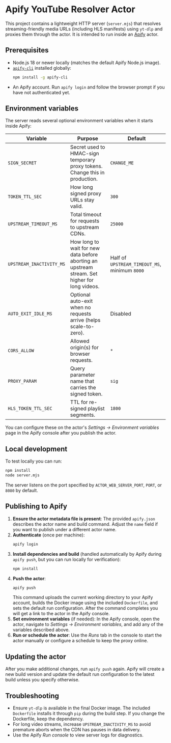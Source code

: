 # Apify YouTube Resolver Actor

This project contains a lightweight HTTP server (`server.mjs`) that resolves streaming-friendly
media URLs (including HLS manifests) using `yt-dlp` and proxies them through the actor. It is
intended to run inside an [Apify](https://apify.com) actor.

## Prerequisites

- Node.js 18 or newer locally (matches the default Apify Node.js image).
- [`apify-cli`](https://docs.apify.com/platform/actors/running#apify-cli) installed globally:
  ```bash
  npm install -g apify-cli
  ```
- An Apify account. Run `apify login` and follow the browser prompt if you have not authenticated
yet.

## Environment variables

The server reads several optional environment variables when it starts inside Apify:

| Variable | Purpose | Default |
| --- | --- | --- |
| `SIGN_SECRET` | Secret used to HMAC-sign temporary proxy tokens. Change this in production. | `CHANGE_ME` |
| `TOKEN_TTL_SEC` | How long signed proxy URLs stay valid. | `300` |
| `UPSTREAM_TIMEOUT_MS` | Total timeout for requests to upstream CDNs. | `25000` |
| `UPSTREAM_INACTIVITY_MS` | How long to wait for new data before aborting an upstream stream. Set higher for long videos. | Half of `UPSTREAM_TIMEOUT_MS`, minimum `8000` |
| `AUTO_EXIT_IDLE_MS` | Optional auto-exit when no requests arrive (helps scale-to-zero). | Disabled |
| `CORS_ALLOW` | Allowed origin(s) for browser requests. | `*` |
| `PROXY_PARAM` | Query parameter name that carries the signed token. | `sig` |
| `HLS_TOKEN_TTL_SEC` | TTL for re-signed playlist segments. | `1800` |

You can configure these on the actor's *Settings → Environment variables* page in the Apify
console after you publish the actor.

## Local development

To test locally you can run:

```bash
npm install
node server.mjs
```

The server listens on the port specified by `ACTOR_WEB_SERVER_PORT`, `PORT`, or `8080` by default.

## Publishing to Apify

1. **Ensure the actor metadata file is present**: The provided `apify.json` describes the actor name
   and build command. Adjust the `name` field if you want to publish under a different actor name.
2. **Authenticate** (once per machine):
   ```bash
   apify login
   ```
3. **Install dependencies and build** (handled automatically by Apify during `apify push`, but you
   can run locally for verification):
   ```bash
   npm install
   ```
4. **Push the actor**:
   ```bash
   apify push
   ```
   This command uploads the current working directory to your Apify account, builds the Docker image
   using the included `Dockerfile`, and sets the default run configuration. After the command
   completes you will get a link to the actor in the Apify console.
5. **Set environment variables** (if needed): In the Apify console, open the actor, navigate to
   *Settings → Environment variables*, and add any of the variables described above.
6. **Run or schedule the actor**: Use the *Runs* tab in the console to start the actor manually or
   configure a schedule to keep the proxy online.

## Updating the actor

After you make additional changes, run `apify push` again. Apify will create a new build version and
update the default run configuration to the latest build unless you specify otherwise.

## Troubleshooting

- Ensure `yt-dlp` is available in the final Docker image. The included `Dockerfile` installs it
  through `pip` during the build step. If you change the Dockerfile, keep the dependency.
- For long video streams, increase `UPSTREAM_INACTIVITY_MS` to avoid premature aborts when the CDN
  has pauses in data delivery.
- Use the Apify *Run console* to view server logs for diagnostics.

